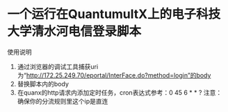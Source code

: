 # 一个运行在QuantumultX上的电子科技大学清水河电信登录脚本

使用说明

1. 通过浏览器的调试工具捕获uri为“http://172.25.249.70/eportal/InterFace.do?method=login”的body
2. 替换脚本内的body
3. 在quanx的http请求内添加定时任务，cron表达式参考：0 45 6 * * ?
注意：确保你的分流规则里这个ip是直连
